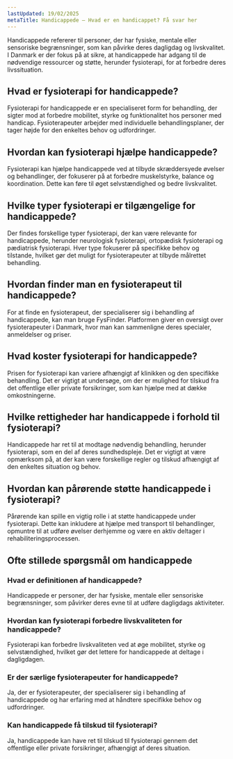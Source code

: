 ```yaml
---
lastUpdated: 19/02/2025
metaTitle: Handicappede – Hvad er en handicappet? Få svar her
---
```


Handicappede refererer til personer, der har fysiske, mentale eller sensoriske begrænsninger, som kan påvirke deres dagligdag og livskvalitet. I Danmark er der fokus på at sikre, at handicappede har adgang til de nødvendige ressourcer og støtte, herunder fysioterapi, for at forbedre deres livssituation.

## Hvad er fysioterapi for handicappede?

Fysioterapi for handicappede er en specialiseret form for behandling, der sigter mod at forbedre mobilitet, styrke og funktionalitet hos personer med handicap. Fysioterapeuter arbejder med individuelle behandlingsplaner, der tager højde for den enkeltes behov og udfordringer.

## Hvordan kan fysioterapi hjælpe handicappede?

Fysioterapi kan hjælpe handicappede ved at tilbyde skræddersyede øvelser og behandlinger, der fokuserer på at forbedre muskelstyrke, balance og koordination. Dette kan føre til øget selvstændighed og bedre livskvalitet.

## Hvilke typer fysioterapi er tilgængelige for handicappede?

Der findes forskellige typer fysioterapi, der kan være relevante for handicappede, herunder neurologisk fysioterapi, ortopædisk fysioterapi og pædiatrisk fysioterapi. Hver type fokuserer på specifikke behov og tilstande, hvilket gør det muligt for fysioterapeuter at tilbyde målrettet behandling.

## Hvordan finder man en fysioterapeut til handicappede?

For at finde en fysioterapeut, der specialiserer sig i behandling af handicappede, kan man bruge FysFinder. Platformen giver en oversigt over fysioterapeuter i Danmark, hvor man kan sammenligne deres specialer, anmeldelser og priser.

## Hvad koster fysioterapi for handicappede?

Prisen for fysioterapi kan variere afhængigt af klinikken og den specifikke behandling. Det er vigtigt at undersøge, om der er mulighed for tilskud fra det offentlige eller private forsikringer, som kan hjælpe med at dække omkostningerne.

## Hvilke rettigheder har handicappede i forhold til fysioterapi?

Handicappede har ret til at modtage nødvendig behandling, herunder fysioterapi, som en del af deres sundhedspleje. Det er vigtigt at være opmærksom på, at der kan være forskellige regler og tilskud afhængigt af den enkeltes situation og behov.

## Hvordan kan pårørende støtte handicappede i fysioterapi?

Pårørende kan spille en vigtig rolle i at støtte handicappede under fysioterapi. Dette kan inkludere at hjælpe med transport til behandlinger, opmuntre til at udføre øvelser derhjemme og være en aktiv deltager i rehabiliteringsprocessen.

## Ofte stillede spørgsmål om handicappede

### Hvad er definitionen af handicappede?

Handicappede er personer, der har fysiske, mentale eller sensoriske begrænsninger, som påvirker deres evne til at udføre dagligdags aktiviteter.

### Hvordan kan fysioterapi forbedre livskvaliteten for handicappede?

Fysioterapi kan forbedre livskvaliteten ved at øge mobilitet, styrke og selvstændighed, hvilket gør det lettere for handicappede at deltage i dagligdagen.

### Er der særlige fysioterapeuter for handicappede?

Ja, der er fysioterapeuter, der specialiserer sig i behandling af handicappede og har erfaring med at håndtere specifikke behov og udfordringer.

### Kan handicappede få tilskud til fysioterapi?

Ja, handicappede kan have ret til tilskud til fysioterapi gennem det offentlige eller private forsikringer, afhængigt af deres situation.
